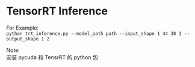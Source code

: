 # TensorRT Inference  

For Example:  
`python trt_inference.py --model_path path --input_shape 1 44 38 1 --output_shape 1 2`  

Note:  
安装 pycuda 和 TensrRT 的 python 包
